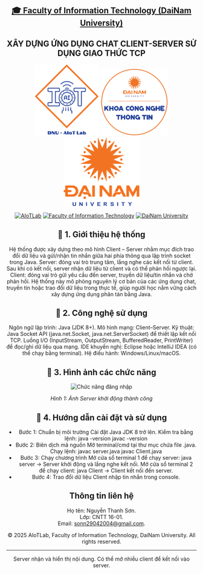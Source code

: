 <h2 align="center">
    <a href="https://dainam.edu.vn/vi/khoa-cong-nghe-thong-tin">
    🎓 Faculty of Information Technology (DaiNam University)
    </a>
</h2>
<h2 align="center">
   XÂY DỰNG ỨNG DỤNG CHAT CLIENT-SERVER SỬ DỤNG GIAO THỨC TCP
</h2>
<div align="center">
    <p align="center">
      <img src="https://github.com/Tank97king/LapTrinhMang/blob/main/X%C3%82Y%20D%E1%BB%B0NG%20%E1%BB%A8NG%20D%E1%BB%A4NG%20CHAT%20CLIENT-SERVER%20S%E1%BB%AC%20D%E1%BB%A4NG%20GIAO%20TH%E1%BB%A8C%20TCP/%E1%BA%A2nh/aiotlab_logo.png?raw=true" alt="AIoTLab Logo" width="170"/>
      <img src="https://github.com/Tank97king/LapTrinhMang/blob/main/X%C3%82Y%20D%E1%BB%B0NG%20%E1%BB%A8NG%20D%E1%BB%A4NG%20CHAT%20CLIENT-SERVER%20S%E1%BB%AC%20D%E1%BB%A4NG%20GIAO%20TH%E1%BB%A8C%20TCP/%E1%BA%A2nh/fitdnu_logo.png?raw=true" alt="FITDNU Logo" width="180"/>
      <img src="https://github.com/Tank97king/LapTrinhMang/blob/main/X%C3%82Y%20D%E1%BB%B0NG%20%E1%BB%A8NG%20D%E1%BB%A4NG%20CHAT%20CLIENT-SERVER%20S%E1%BB%AC%20D%E1%BB%A4NG%20GIAO%20TH%E1%BB%A8C%20TCP/%E1%BA%A2nh/dnu_logo.png?raw=true" alt="DaiNam University Logo" width="200"/>
    </p>

[![AIoTLab](https://img.shields.io/badge/AIoTLab-green?style=for-the-badge)](https://www.facebook.com/DNUAIoTLab)
[![Faculty of Information Technology](https://img.shields.io/badge/Faculty%20of%20Information%20Technology-blue?style=for-the-badge)](https://dainam.edu.vn/vi/khoa-cong-nghe-thong-tin)
[![DaiNam University](https://img.shields.io/badge/DaiNam%20University-orange?style=for-the-badge)](https://dainam.edu.vn)


## 📖 1. Giới thiệu hệ thống

Hệ thống được xây dựng theo mô hình Client – Server nhằm mục đích trao đổi dữ liệu và gửi/nhận tin nhắn giữa hai phía thông qua lập trình socket trong Java.
Server: đóng vai trò trung tâm, lắng nghe các kết nối từ client. Sau khi có kết nối, server nhận dữ liệu từ client và có thể phản hồi ngược lại.
Client: đóng vai trò gửi yêu cầu đến server, truyền dữ liệu/tin nhắn và chờ phản hồi.
Hệ thống này mô phỏng nguyên lý cơ bản của các ứng dụng chat, truyền tin hoặc trao đổi dữ liệu trong thực tế, giúp người học nắm vững cách xây dựng ứng dụng phân tán bằng Java.

## 🔧 2. Công nghệ sử dụng

Ngôn ngữ lập trình: Java (JDK 8+).
Mô hình mạng: Client–Server.
Kỹ thuật:
Java Socket API (java.net.Socket, java.net.ServerSocket) để thiết lập kết nối TCP.
Luồng I/O (InputStream, OutputStream, BufferedReader, PrintWriter) để đọc/ghi dữ liệu qua mạng.
IDE khuyến nghị: Eclipse hoặc IntelliJ IDEA (có thể chạy bằng terminal).
Hệ điều hành: Windows/Linux/macOS.

## 🚀 3. Hình ảnh các chức năng

<p align="center">
<img src="https://github.com/ThanhSon2904/L-p-Tr-nh-M- ng/blob/main/Chat%20nh%C3%B3m%20b%E1%BA%B1ng%20RMI/%E1%BA%A2nh/Screenshot%202025-09-19%20080756.png?raw=true" alt="Chức năng đăng nhập" width="700"/>
</p>

<p align="center">
  <em>Hình 1: Ảnh Server khởi động thành công </em>
</p>


## 📝 4. Hướng dẫn cài đặt và sử dụng

- Bước 1: Chuẩn bị môi trường
Cài đặt Java JDK 8 trở lên.
Kiểm tra bằng lệnh:
java -version
javac -version
- Bước 2: Biên dịch mã nguồn
Mở terminal/cmd tại thư mục chứa file .java.
Chạy lệnh:
javac server.java
javac Client.java
- Bước 3: Chạy chương trình
Mở cửa sổ terminal 1 để chạy server:
java server
→ Server khởi động và lắng nghe kết nối.
Mở cửa sổ terminal 2 để chạy client:
java Client
→ Client kết nối đến server.
- Bước 4: Trao đổi dữ liệu
Client nhập tin nhắn trong console.

## Thông tin liên hệ  
Họ tên: Nguyễn Thanh Sơn.  
Lớp: CNTT 16-01.  
Email: sonn29042004@gmail.com.

© 2025 AIoTLab, Faculty of Information Technology, DaiNam University. All rights reserved.

---
Server nhận và hiển thị nội dung.
Có thể mở nhiều client để kết nối vào server.
